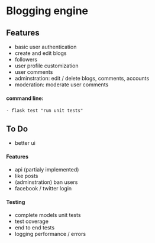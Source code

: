 # Blogging engine

## Features

- basic user authentication
- create and edit blogs
- followers
- user profile customization
- user comments
- adminstration: edit / delete blogs, comments, accounts
- moderation: moderate user comments

#### command line:

    - flask test "run unit tests"

## To Do

- better ui

#### Features

- api (partialy implemented)
- like posts
- (adminstration) ban users
- facebook / twitter login

#### Testing

- complete models unit tests
- test coverage
- end to end tests
- logging performance / errors
